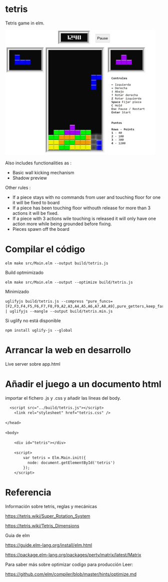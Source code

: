 # tetris

Tetris game in elm.

<img src="assets/tetrisPreview.jpg" width="480" height="400">

Also includes functionalities as :
  - Basic wall kicking mechanism
  - Shadow preview
  
Other rules :
  - If a piece stays with no commands from user and touching floor for one it will be fixed to board
  - If a piece has been touching floor withouth release for more than 3 actions it will be fixed.
  - If a piece with 3 actions wile touching is released it will only have one action more while being grounded before fixing.
  - Pieces spawn off the board


 # Compilar el código

 ```
elm make src/Main.elm --output build/tetris.js
 ```

Build optmimizado
 ```
elm make src/Main.elm --output --optimize build/tetris.js
 ```

Minimizado
 ```
uglifyjs build/tetris.js --compress "pure_funcs=[F2,F3,F4,F5,F6,F7,F8,F9,A2,A3,A4,A5,A6,A7,A8,A9],pure_getters,keep_fargs=false,unsafe_comps,unsafe" | uglifyjs --mangle --output build/tetris.min.js
 ```

Si uglify no está disponible
```
npm install uglify-js --global
``` 

# Arrancar la web en desarrollo
Live server sobre app.html 

# Añadir el juego a un documento html
  
  importar el fichero .js y .css y añadir las líneas del body.

```
  <script src="../build/tetris.js"></script>
    <link rel="stylesheet" href="tetris.css" />

</head>

<body>
    
    <div id="tetris"></div>

    <script>
        var tetris = Elm.Main.init({
          node: document.getElementById('tetris')
        });
    </script>
```

# Referencia

Información sobre tetris, reglas y mecánicas

https://tetris.wiki/Super_Rotation_System

https://tetris.wiki/Tetris_Dimensions

Guia de elm

https://guide.elm-lang.org/install/elm.html

https://package.elm-lang.org/packages/perty/matrix/latest/Matrix

Para saber más sobre optimizar codigo para producción Leer: 

https://github.com/elm/compiler/blob/master/hints/optimize.md
